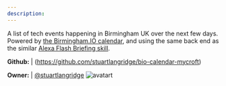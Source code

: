```yaml
---
description: 
---
```

A list of tech events happening in Birmingham UK over the next few days. Powered by [the Birmingham.IO calendar](https://calendar.birmingham.io), and using the same back end as the similar [Alexa Flash Briefing skill](https://www.kryogenix.org/days/2017/07/05/birmingham-tech-events-in-the-alexa-flash-briefing/).

**Github:** | (https://github.com/stuartlangridge/bio-calendar-mycroft)

**Owner:** | [@stuartlangridge](https://github.com/stuartlangridge) ![avatart](https://avatars0.githubusercontent.com/u/4356350?v=4)


